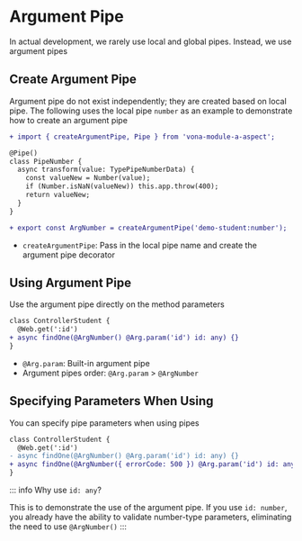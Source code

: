 # Argument Pipe

In actual development, we rarely use local and global pipes. Instead, we use argument pipes

## Create Argument Pipe

Argument pipe do not exist independently; they are created based on local pipe. The following uses the local pipe `number` as an example to demonstrate how to create an argument pipe

``` diff
+ import { createArgumentPipe, Pipe } from 'vona-module-a-aspect';

@Pipe()
class PipeNumber {
  async transform(value: TypePipeNumberData) {
    const valueNew = Number(value);
    if (Number.isNaN(valueNew)) this.app.throw(400);
    return valueNew;
  }
}

+ export const ArgNumber = createArgumentPipe('demo-student:number');
```

- `createArgumentPipe`: Pass in the local pipe name and create the argument pipe decorator

## Using Argument Pipe

Use the argument pipe directly on the method parameters

```diff
class ControllerStudent {
  @Web.get(':id')
+ async findOne(@ArgNumber() @Arg.param('id') id: any) {}
}
```

- `@Arg.param`: Built-in argument pipe
- Argument pipes order: `@Arg.param` > `@ArgNumber`

## Specifying Parameters When Using

You can specify pipe parameters when using pipes

```diff
class ControllerStudent {
  @Web.get(':id')
- async findOne(@ArgNumber() @Arg.param('id') id: any) {}
+ async findOne(@ArgNumber({ errorCode: 500 }) @Arg.param('id') id: any) {}
}
```

::: info
Why use `id: any`?

This is to demonstrate the use of the argument pipe. If you use `id: number`, you already have the ability to validate number-type parameters, eliminating the need to use `@ArgNumber()`
:::
